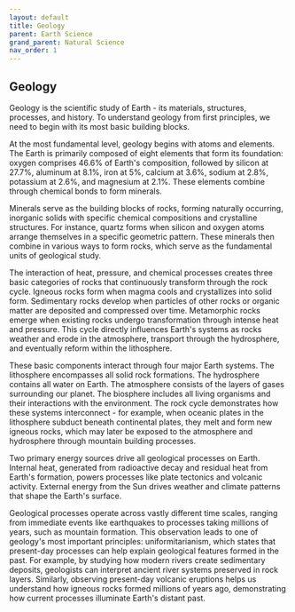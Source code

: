```yaml
---
layout: default
title: Geology
parent: Earth Science
grand_parent: Natural Science
nav_order: 1
---
```


## Geology

Geology is the scientific study of Earth - its materials, structures, processes, and history. To understand geology from first principles, we need to begin with its most basic building blocks.

At the most fundamental level, geology begins with atoms and elements. The Earth is primarily composed of eight elements that form its foundation: oxygen comprises 46.6% of Earth's composition, followed by silicon at 27.7%, aluminum at 8.1%, iron at 5%, calcium at 3.6%, sodium at 2.8%, potassium at 2.6%, and magnesium at 2.1%. These elements combine through chemical bonds to form minerals.

Minerals serve as the building blocks of rocks, forming naturally occurring, inorganic solids with specific chemical compositions and crystalline structures. For instance, quartz forms when silicon and oxygen atoms arrange themselves in a specific geometric pattern. These minerals then combine in various ways to form rocks, which serve as the fundamental units of geological study.

The interaction of heat, pressure, and chemical processes creates three basic categories of rocks that continuously transform through the rock cycle. Igneous rocks form when magma cools and crystallizes into solid form. Sedimentary rocks develop when particles of other rocks or organic matter are deposited and compressed over time. Metamorphic rocks emerge when existing rocks undergo transformation through intense heat and pressure. This cycle directly influences Earth's systems as rocks weather and erode in the atmosphere, transport through the hydrosphere, and eventually reform within the lithosphere.

These basic components interact through four major Earth systems. The lithosphere encompasses all solid rock formations. The hydrosphere contains all water on Earth. The atmosphere consists of the layers of gases surrounding our planet. The biosphere includes all living organisms and their interactions with the environment. The rock cycle demonstrates how these systems interconnect - for example, when oceanic plates in the lithosphere subduct beneath continental plates, they melt and form new igneous rocks, which may later be exposed to the atmosphere and hydrosphere through mountain building processes.

Two primary energy sources drive all geological processes on Earth. Internal heat, generated from radioactive decay and residual heat from Earth's formation, powers processes like plate tectonics and volcanic activity. External energy from the Sun drives weather and climate patterns that shape the Earth's surface.

Geological processes operate across vastly different time scales, ranging from immediate events like earthquakes to processes taking millions of years, such as mountain formation. This observation leads to one of geology's most important principles: uniformitarianism, which states that present-day processes can help explain geological features formed in the past. For example, by studying how modern rivers create sedimentary deposits, geologists can interpret ancient river systems preserved in rock layers. Similarly, observing present-day volcanic eruptions helps us understand how igneous rocks formed millions of years ago, demonstrating how current processes illuminate Earth's distant past.
